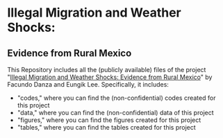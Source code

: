 #  Illegal Migration and Weather Shocks:
## Evidence from Rural Mexico

This Repository includes all the (publicly available) files of the project "[Illegal Migration and Weather Shocks: Evidence from Rural Mexico](https://scioteca.caf.com/handle/123456789/1993)" by Facundo Danza and Eungik Lee. Specifically, it includes:

- "codes," where you can find the (non-confidential) codes created for this project
- "data," where you can find the (non-confidential) data of this project
- "figures," where you can find the figures created for this project
- "tables,"  where you can find the tables created for this project
